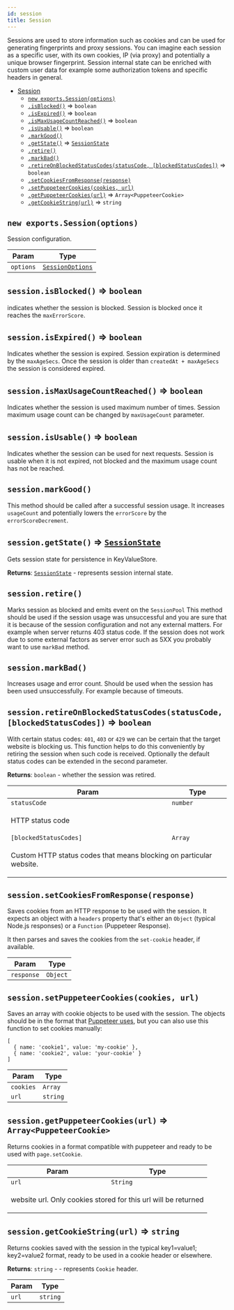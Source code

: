 ```yaml
---
id: session
title: Session
---
```


<a name="Session"></a>

Sessions are used to store information such as cookies and can be used for generating fingerprints and proxy sessions. You can imagine each session as
a specific user, with its own cookies, IP (via proxy) and potentially a unique browser fingerprint. Session internal state can be enriched with custom
user data for example some authorization tokens and specific headers in general.

-   [Session](session)
    -   [`new exports.Session(options)`](#new_Session_new)
    -   [`.isBlocked()`](#Session+isBlocked) ⇒ `boolean`
    -   [`.isExpired()`](#Session+isExpired) ⇒ `boolean`
    -   [`.isMaxUsageCountReached()`](#Session+isMaxUsageCountReached) ⇒ `boolean`
    -   [`.isUsable()`](#Session+isUsable) ⇒ `boolean`
    -   [`.markGood()`](#Session+markGood)
    -   [`.getState()`](#Session+getState) ⇒ [`SessionState`](../typedefs/sessionstate)
    -   [`.retire()`](#Session+retire)
    -   [`.markBad()`](#Session+markBad)
    -   [`.retireOnBlockedStatusCodes(statusCode, [blockedStatusCodes])`](#Session+retireOnBlockedStatusCodes) ⇒ `boolean`
    -   [`.setCookiesFromResponse(response)`](#Session+setCookiesFromResponse)
    -   [`.setPuppeteerCookies(cookies, url)`](#Session+setPuppeteerCookies)
    -   [`.getPuppeteerCookies(url)`](#Session+getPuppeteerCookies) ⇒ `Array<PuppeteerCookie>`
    -   [`.getCookieString(url)`](#Session+getCookieString) ⇒ `string`

<a name="new_Session_new"></a>

## `new exports.Session(options)`

Session configuration.

<table>
<thead>
<tr>
<th>Param</th><th>Type</th>
</tr>
</thead>
<tbody>
<tr>
<td><code>options</code></td><td><code><a href="../typedefs/sessionoptions">SessionOptions</a></code></td>
</tr>
<tr>
</tr></tbody>
</table>
<a name="Session+isBlocked"></a>

## `session.isBlocked()` ⇒ `boolean`

indicates whether the session is blocked. Session is blocked once it reaches the `maxErrorScore`.

<a name="Session+isExpired"></a>

## `session.isExpired()` ⇒ `boolean`

Indicates whether the session is expired. Session expiration is determined by the `maxAgeSecs`. Once the session is older than
`createdAt + maxAgeSecs` the session is considered expired.

<a name="Session+isMaxUsageCountReached"></a>

## `session.isMaxUsageCountReached()` ⇒ `boolean`

Indicates whether the session is used maximum number of times. Session maximum usage count can be changed by `maxUsageCount` parameter.

<a name="Session+isUsable"></a>

## `session.isUsable()` ⇒ `boolean`

Indicates whether the session can be used for next requests. Session is usable when it is not expired, not blocked and the maximum usage count has not
be reached.

<a name="Session+markGood"></a>

## `session.markGood()`

This method should be called after a successful session usage. It increases `usageCount` and potentially lowers the `errorScore` by the
`errorScoreDecrement`.

<a name="Session+getState"></a>

## `session.getState()` ⇒ [`SessionState`](../typedefs/sessionstate)

Gets session state for persistence in KeyValueStore.

**Returns**: [`SessionState`](../typedefs/sessionstate) - represents session internal state.  
<a name="Session+retire"></a>

## `session.retire()`

Marks session as blocked and emits event on the `SessionPool` This method should be used if the session usage was unsuccessful and you are sure that
it is because of the session configuration and not any external matters. For example when server returns 403 status code. If the session does not work
due to some external factors as server error such as 5XX you probably want to use `markBad` method.

<a name="Session+markBad"></a>

## `session.markBad()`

Increases usage and error count. Should be used when the session has been used unsuccessfully. For example because of timeouts.

<a name="Session+retireOnBlockedStatusCodes"></a>

## `session.retireOnBlockedStatusCodes(statusCode, [blockedStatusCodes])` ⇒ `boolean`

With certain status codes: `401`, `403` or `429` we can be certain that the target website is blocking us. This function helps to do this conveniently
by retiring the session when such code is received. Optionally the default status codes can be extended in the second parameter.

**Returns**: `boolean` - whether the session was retired.

<table>
<thead>
<tr>
<th>Param</th><th>Type</th>
</tr>
</thead>
<tbody>
<tr>
<td><code>statusCode</code></td><td><code>number</code></td>
</tr>
<tr>
<td colspan="3"><p>HTTP status code</p>
</td></tr><tr>
<td><code>[blockedStatusCodes]</code></td><td><code>Array<number></code></td>
</tr>
<tr>
<td colspan="3"><p>Custom HTTP status codes that means blocking on particular website.</p>
</td></tr></tbody>
</table>
<a name="Session+setCookiesFromResponse"></a>

## `session.setCookiesFromResponse(response)`

Saves cookies from an HTTP response to be used with the session. It expects an object with a `headers` property that's either an `Object` (typical
Node.js responses) or a `Function` (Puppeteer Response).

It then parses and saves the cookies from the `set-cookie` header, if available.

<table>
<thead>
<tr>
<th>Param</th><th>Type</th>
</tr>
</thead>
<tbody>
<tr>
<td><code>response</code></td><td><code>Object</code></td>
</tr>
<tr>
</tr></tbody>
</table>
<a name="Session+setPuppeteerCookies"></a>

## `session.setPuppeteerCookies(cookies, url)`

Saves an array with cookie objects to be used with the session. The objects should be in the format that
[Puppeteer uses](https://pptr.dev/#?product=Puppeteer&version=v2.0.0&show=api-pagecookiesurls), but you can also use this function to set cookies
manually:

```
[
  { name: 'cookie1', value: 'my-cookie' },
  { name: 'cookie2', value: 'your-cookie' }
]
```

<table>
<thead>
<tr>
<th>Param</th><th>Type</th>
</tr>
</thead>
<tbody>
<tr>
<td><code>cookies</code></td><td><code>Array<PuppeteerCookie></code></td>
</tr>
<tr>
</tr><tr>
<td><code>url</code></td><td><code>string</code></td>
</tr>
<tr>
</tr></tbody>
</table>
<a name="Session+getPuppeteerCookies"></a>

## `session.getPuppeteerCookies(url)` ⇒ `Array<PuppeteerCookie>`

Returns cookies in a format compatible with puppeteer and ready to be used with `page.setCookie`.

<table>
<thead>
<tr>
<th>Param</th><th>Type</th>
</tr>
</thead>
<tbody>
<tr>
<td><code>url</code></td><td><code>String</code></td>
</tr>
<tr>
<td colspan="3"><p>website url. Only cookies stored for this url will be returned</p>
</td></tr></tbody>
</table>
<a name="Session+getCookieString"></a>

## `session.getCookieString(url)` ⇒ `string`

Returns cookies saved with the session in the typical key1=value1; key2=value2 format, ready to be used in a cookie header or elsewhere.

**Returns**: `string` - - represents `Cookie` header.

<table>
<thead>
<tr>
<th>Param</th><th>Type</th>
</tr>
</thead>
<tbody>
<tr>
<td><code>url</code></td><td><code>string</code></td>
</tr>
<tr>
</tr></tbody>
</table>
